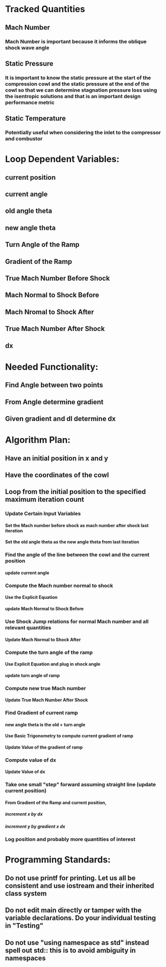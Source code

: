 # Tracked Quantities

## Mach Number

### Mach Number is important because it informs the oblique shock wave angle

## Static Pressure

### It is important to know the static pressure at the start of the compression cowl and the static pressure at the end of the cowl so that we can determine stagnation pressure loss using the isentropic solutions and that is an important design performance metric

## Static Temperature

### Potentially useful when considering the inlet to the compressor and combustor

# Loop Dependent Variables:

## current position

## current angle

## old angle theta

## new angle theta

## Turn Angle of the Ramp

## Gradient of the Ramp 

## True Mach Number Before Shock

## Mach Normal to Shock Before

## Mach Nromal to Shock After

## True Mach Number After Shock

## dx 

# Needed Functionality:

## Find Angle between two points 

## From Angle determine gradient 

## Given gradient and dl determine dx

# Algorithm Plan:

## Have an initial position in x and y

## Have the coordinates of the cowl

## Loop from the initial position to the specified maximum iteration count

### Update Certain Input Variables

#### Set the Mach number before shock as mach number after shock last iteration

#### Set the old angle theta as the new angle theta from last iteration

### Find the angle of the line between the cowl and the current position

#### update current angle

### Compute the Mach number normal to shock

#### Use the Explicit Equation

#### update Mach Normal to Shock Before

### Use Shock Jump relations for normal Mach number and all relevant quantities

#### Update Mach Normal to Shock After

### Compute the turn angle of the ramp

#### Use Explicit Equation and plug in shock angle

#### update turn angle of ramp

### Compute new true Mach number

#### Update True Mach Number After Shock

### Find Gradient of current ramp

#### new angle theta is the old + turn angle

#### Use Basic Trigonometry to compute current gradient of ramp

#### Update Value of the gradient of ramp

### Compute value of dx

#### Update Value of dx

### Take one small "step" forward assuming straight line (update current position)

#### From Gradient of the Ramp and current position,

##### increment x by dx

##### increment y by gradient x dx

### Log position and probably more quantities of interest

# Programming Standards:

## Do not use printf for printing. Let us all be consistent and use iostream and their inherited class system

## Do not edit main directly or tamper with the variable declarations. Do your individual testing in "Testing"

## Do not use "using namespace as std" instead spell out std:: this is to avoid ambiguity in namespaces
